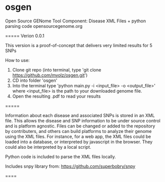 osgen
=====

Open Source GENome Tool Component:
Disease XML Files + python parsing code
opensourcegenome.org

=====
Verion 0.0.1

This version is a proof-of-concept that delivers very limited results for 5 SNPs

How to use:
1. Clone git repo (into terminal, type 'git clone https://github.com/mvolz/osgen.git')
2. CD into folder 'osgen'
3. Into the terminal type 'python main.py -i <input_file> -o <output_file>' where <input_file> is the path to your downloaded genome file.
4. Open the resulting .pdf to read your results

=====

Information about each disease and associated SNPs is stored in an XML file. This allows the disease and SNP information to be under source control and is platform agnostic. Files can be changed or added to the repository by contributers, and others can build platforms to analyze their genome using the XML files. For instance, for a web app, the XML files could be loaded into a database, or interpreted by javascript in the browser. They could also be interpreted by a local script. 

Python code is included to parse the XML files locally. 

Includes snpy library from: https://github.com/superbobry/snpy

====
